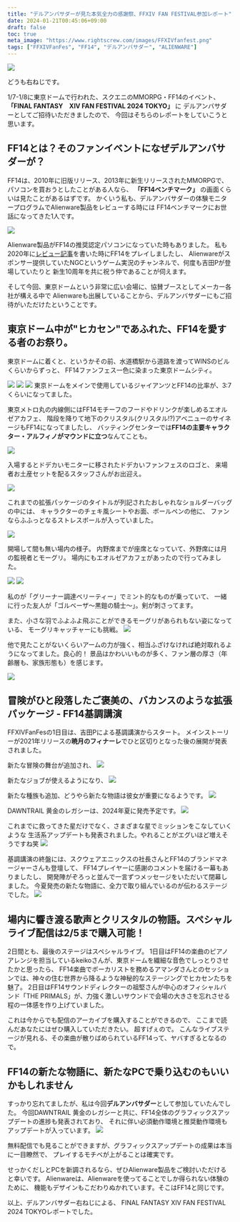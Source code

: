 ```yaml
---
title: "デルアンバサダーが見た本気全力の感謝祭、FFXIV FAN FESTIVAL参加レポート"
date: 2024-01-21T00:45:06+09:00
draft: false
toc: true
meta_image: "https://www.rightscrew.com/images/FFXIVfanfest.png"
tags: ["FFXIVFanFes", "FF14", "デルアンバサダー", "ALIENWARE"]
---
```



![](https://pbs.twimg.com/media/GEWjh7Oa0AAEjyX?format=jpg&name=large)

どうも右ねじです。

1/7-1/8に東京ドームで行われた、スクエニのMMORPG・FF14のイベント、
**「FINAL FANTASY　XIV FAN FESTIVAL 2024 TOKYO」** に
デルアンバサダーとしてご招待いただきましたので、
今回はそちらのレポートをしていこうと思います。

<!--more-->

## FF14とは？そのファンイベントになぜデルアンバサダーが？

FF14は、2010年に旧版リリース、2013年に新生リリースされたMMORPGで、
パソコンを買おうとしたことがある人なら、 **「FF14ベンチマーク」** の画面くらいは見たことがあるはずです。
かくいう私も、デルアンバサダーの体験モニタープログラムでAlienware製品をレビューする時には
FF14ベンチマークにお世話になってきた1人です。

![](https://pbs.twimg.com/media/GEWk4s2aAAABhG-?format=jpg&name=large)


Alienware製品がFF14の推奨認定パソコンになっていた時もありました。
私も2020年に[レビュー記事](https://www.rightscrew.com/ja/posts/2020-03-20-dell-ambassador-alienware-m15-r2/#視線でゲームを制御tobii-eye-tracking)を書いた時にFF14をプレイしましたし、
Alienwareがスポンサー提供していたNGCというゲーム実況のチャンネルで、何度も吉田Pが登場していたりと
新生10周年を共に祝う仲であることが伺えます。

そして今回、東京ドームという非常に広い会場に、協賛ブースとしてメーカー各社が構える中で
Alienwareも出展していることから、デルアンバサダーにもご招待がいただけたということです。

## 東京ドーム中が"ヒカセン"であふれた、FF14を愛する者のお祭り。

東京ドームに着くと、というかその前、水道橋駅から道路を渡ってWINSのビルくらいからずっと、
FF14ファンフェス一色に染まった東京ドームシティ。

![](https://pbs.twimg.com/media/GEWjZKSa0AASaKM?format=jpg&name=large)
![](https://pbs.twimg.com/media/GEWjbAxaMAAcdxz?format=jpg&name=large)
![](https://pbs.twimg.com/media/GEWkQb9bYAAQgqk?format=jpg&name=large)
東京ドームをメインで使用しているジャイアンツとFF14の比率が、3:7くらいになってました。

東京メトロ丸の内線側にはFF14モチーフのフードやドリンクが楽しめるエオルゼアカフェ、
階段を降りて地下のクリスタル(クリスタル!?)アベニューのサイネージもFF14になってましたし、
バッティングセンターでは**FF14の主要キャラクター・アルフィノがマウンドに立つ**なんてことも。


![](https://pbs.twimg.com/media/GEWq86rb0AAjPcO?format=jpg&name=large)

入場するとドデカいモニターに移されたドデカいファンフェスのロゴと、
来場者お土産セットを配るスタッフさんがお出迎え。

![](https://pbs.twimg.com/media/GEWjciZb0AAFeZX?format=jpg&name=large)

これまでの拡張パッケージのタイトルが列記されたおしゃれなショルダーバッグの中には、
キャラクターのチェキ風シートやお面、ボールペンの他に、
ファンならふふっとなるストレスボールが入っていました。

![](https://pbs.twimg.com/media/GEWq7CJbAAAhWE4?format=jpg&name=large)

開場して間も無い場内の様子。
内野席までが座席となっていて、外野席には月の監視者とモーグリ。
場内にもエオルゼアカフェがあったので行ってみました。

![](https://pbs.twimg.com/media/GEWkaSBbcAA7YeE?format=jpg&name=large)
![](https://pbs.twimg.com/media/GEWkdBebgAAh2eO?format=jpg&name=large)

私のが「グリーナー調達ベリーティー」でミント的なものが乗っていて、
一緒に行った友人が「ゴルベーザ～黒鎧の騎士～」。剣が刺さってます。

また、小さな羽でふよふよ飛ぶことができるモーグリがあられもない姿になっている、
モーグリキャッチャーにも挑戦。
![](https://pbs.twimg.com/media/GEWkYGeakAEkikN?format=jpg&name=large)

他で見たことがないくらいアームの力が強く、相当ふざけなければ絶対取れるようになってました。良心的！
景品はかわいいものが多く、ファン層の厚さ（年齢層も、家族形態も）を感じます。

![](https://fanfest.finalfantasyxiv.com/2023-24/jp/static/d239a1f040a20b01a19489cad16e8ee1/35109/rect_moogle_catcher.webp)

## 冒険がひと段落したご褒美の、バカンスのような拡張パッケージ - FF14基調講演

FFXIVFanFesの1日目は、吉田Pによる基調講演からスタート。
メインストーリーが2021年リリースの**暁月のフィナーレ**でひと区切りとなった後の展開が発表されました。

新たな冒険の舞台が追加され、
![](https://pbs.twimg.com/media/GEWjvtEaQAAPeKH?format=jpg&name=large)

新たなジョブが使えるようになり、
![](https://pbs.twimg.com/media/GEWjpoqbEAANb2r?format=jpg&name=large)

新たな種族も追加、どうやら新たな物語は彼女が重要になるようです。
![](https://pbs.twimg.com/media/GEWjrfFawAAGhBK?format=jpg&name=large)

DAWNTRAIL 黄金のレガシーは、2024年夏に発売予定です。
![](https://pbs.twimg.com/media/GEWjuCibsAAiQcj?format=jpg&name=large)

これまでに救ってきた星だけでなく、さまざまな星でミッションをこなしていくような
生活系アップデートも発表されました。やれることがエグいほど増えそうですね笑
![](https://pbs.twimg.com/media/GEWjzuxbsAAOcfg?format=jpg&name=large)

基調講演の終盤には、スクウェアエニックスの社長さんとFF14のブランドマネージャーさんも登壇して、
FF14プレイヤーに感謝のコメントを届ける一幕もありましたし、
開発陣がぞろっと並んで一言ずつメッセージをいただいて閉幕しました。
今夏発売の新たな物語に、全力で取り組んでいるのが伝わるステージでした。
![](https://pbs.twimg.com/media/GEWj6hFbEAA7cO-?format=jpg&name=large)


## 場内に響き渡る歌声とクリスタルの物語。スペシャルライブ配信は2/5まで購入可能！
2日間とも、最後のステージはスペシャルライブ。
1日目はFF14の楽曲のピアノアレンジを担当しているkeikoさんが、東京ドームを繊細な音色でしっとりさせたかと思ったら、
FF14楽曲でボーカリストを務めるアマンダさんとのセッションでは、神々の住む世界から降るような神秘的なステージングでヒカセンたちを魅了。
2日目はFF14サウンドディレクターの祖堅さんが中心のオフィシャルバンド「THE PRIMALS」が、力強く激しいサウンドで会場の大きさを忘れさせる程の一体感を作り上げていました。

これは今からでも配信のアーカイブを購入することができるので、
ここまで読んだあなたにはぜひ購入していただきたい。
超すげぇので。
こんなライブステージが見れる、その楽曲が散りばめられているFF14って、ヤバすぎるとなるので。


## FF14の新たな物語に、新たなPCで乗り込むのもいいかもしれません
すっかり忘れてましたが、私は今回**デルアンバサダー**として参加していたんでした。
今回DAWNTRAIL 黄金のレガシーと共に、FF14全体のグラフィックスアップデートの進捗も発表されており、
それに伴い必須動作環境と推奨動作環境もアップデートが入っています。
![](https://pbs.twimg.com/media/GEW4GUnbQAAX1Q7?format=jpg&name=large)

無料配信でも見ることができますが、グラフィックスアップデートの成果は本当に一目瞭然で、
プレイするモチベが上がることは確実です。

せっかくだしとPCを新調されるなら、ぜひAlienware製品をご検討いただけると幸いです。
Alienwareは、Alienwareを使ってることでしか得られない体験のために、
機能もデザインもこだわりぬかれています。そこはFF14と同じです。

以上、デルアンバサダー右ねじによる、
FINAL FANTASY XIV FAN FESTIVAL 2024 TOKYOレポートでした。
